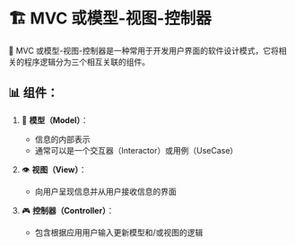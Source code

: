 # 🏗️ MVC 或模型-视图-控制器

🔹 MVC 或模型-视图-控制器是一种常用于开发用户界面的软件设计模式，它将相关的程序逻辑分为三个相互关联的组件。

## 📊 组件：

1. 🧠 **模型（Model）**：
   - 信息的内部表示
   - 通常可以是一个交互器（Interactor）或用例（UseCase）

2. 👁️ **视图（View）**：
   - 向用户呈现信息并从用户接收信息的界面

3. 🎮 **控制器（Controller）**：
   - 包含根据应用用户输入更新模型和/或视图的逻辑